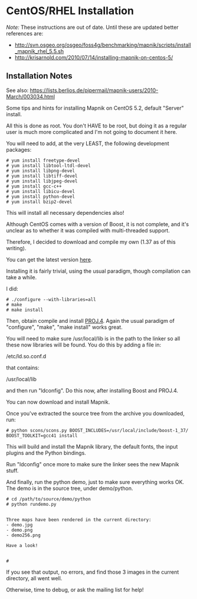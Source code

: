 <!-- Name: CentOS/RHEL -->
<!-- Version: 6 -->
<!-- Last-Modified: 2010/09/28 06:25:41 -->
<!-- Author: springmeyer -->
# CentOS/RHEL Installation

*Note:* These instructions are out of date. Until these are updated better references are:
* http://svn.osgeo.org/osgeo/foss4g/benchmarking/mapnik/scripts/install_mapnik_rhel_5.5.sh
* http://krisarnold.com/2010/07/14/installing-mapnik-on-centos-5/

## Installation Notes
See also: https://lists.berlios.de/pipermail/mapnik-users/2010-March/003034.html

Some tips and hints for installing Mapnik on CentOS 5.2, default "Server" install.

All this is done as root.  You don't HAVE to be root, but doing it as a regular user is much more complicated and I'm not going to document it here.

You will need to add, at the very LEAST, the following development packages:


    # yum install freetype-devel
    # yum install libtool-ltdl-devel
    # yum install libpng-devel
    # yum install libtiff-devel
    # yum install libjpeg-devel
    # yum install gcc-c++
    # yum install libicu-devel
    # yum install python-devel
    # yum install bzip2-devel

This will install all necessary dependencies also!

Although CentOS comes with a version of Boost, it is not complete, and it's unclear as to whether it was compiled with multi-threaded support.

Therefore, I decided to download and compile my own (1.37 as of this writing).

You can get the latest version [here](http://www.boost.org/users/download/).

Installing it is fairly trivial, using the usual paradigm, though compilation can take a while.

I did:


    # ./configure --with-libraries=all
    # make
    # make install

Then, obtain compile and install [PROJ.4](http://trac.osgeo.org/proj/).  Again the usual paradigm of "configure", "make", "make install" works great.

You will need to make sure /usr/local/lib is in the path to the linker so all these now libraries will be found.  You do this by adding a file in:

/etc/ld.so.conf.d

that contains:

/usr/local/lib

and then run "ldconfig".  Do this now, after installing Boost and PROJ.4.

You can now download and install Mapnik.

Once you've extracted the source tree from the archive you downloaded, run:


    # python scons/scons.py BOOST_INCLUDES=/usr/local/include/boost-1_37/ BOOST_TOOLKIT=gcc41 install

This will build and install the Mapnik library, the default fonts, the input plugins and the Python bindings.

Run "ldconfig" once more to make sure the linker sees the new Mapnik stuff.

And finally, run the python demo, just to make sure everything works OK.  The demo is in the source tree, under demo/python.


    # cd /path/to/source/demo/python
    # python rundemo.py
    
    
    Three maps have been rendered in the current directory:
    - demo.jpg
    - demo.png
    - demo256.png
    
    Have a look!
    
    
    # 

If you see that output, no errors, and find those 3 images in the current directory, all went well.

Otherwise, time to debug, or ask the mailing list for help!
